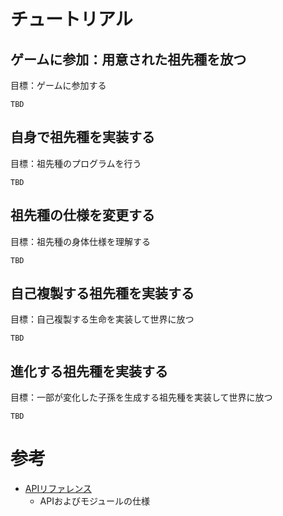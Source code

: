 # チュートリアル
## ゲームに参加：用意された祖先種を放つ
目標：ゲームに参加する

`TBD`

## 自身で祖先種を実装する
目標：祖先種のプログラムを行う

`TBD`

## 祖先種の仕様を変更する
目標：祖先種の身体仕様を理解する

`TBD`

## 自己複製する祖先種を実装する
目標：自己複製する生命を実装して世界に放つ

`TBD`

## 進化する祖先種を実装する
目標：一部が変化した子孫を生成する祖先種を実装して世界に放つ

`TBD`

# 参考
- [APIリファレンス](./api_reference.md)
  - APIおよびモジュールの仕様
